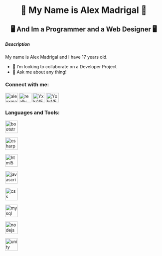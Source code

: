 <h1 align="center"> 👾 My Name is Alex Madrigal 👾 </h1>
<h2 align="center"> 🖥️ And Im a Programmer and a Web Designer 🖥️ </h2>

<h5> Description </h5>
<p> My name is Alex Madrigal and I have 17 years old.</p>
  
- 👯 I’m looking to collaborate on a Developer Project
- 💬 Ask me about any thing!

<h3 align="left">Connect with me:</h3>
<p align="left">
<a href="https://www.linkedin.com/in/alex-madrigal-alriols-65b54b211/" target="blank"><img align="center" src="https://cdn.jsdelivr.net/npm/simple-icons@3.0.1/icons/linkedin.svg" alt="alexxmadrigal" height="30" width="40" /></a>
<a href="https://instagram.com/alexxmadrigal_" target="blank"><img align="center" src="https://www.vectorlogo.zone/logos/instagram/instagram-icon.svg" alt="really_maku.qp" height="30" width="40" /></a>
<a href="https://discord.gg/YxkrVFkz8j" target="blank"><img align="center" src="https://cdn.jsdelivr.net/npm/simple-icons@3.0.1/icons/discord.svg" alt="YxkrVFkz8j" height="30" width="40" /></a>
<a href="https://discord.gg/YxkrVFkz8j" target="blank"><img align="center" src="https://cdn.jsdelivr.net/npm/simple-icons@3.0.1/icons/discord.svg" alt="YxkrVFkz8j" height="30" width="40" /></a>
</p>

<h3 align="left">Languages and Tools:</h3>
<p>
<p align="left"> <a href="https://getbootstrap.com" target="_blank"> 

<img src="https://www.vectorlogo.zone/logos/getbootstrap/getbootstrap-icon.svg" alt="bootstrap" width="40" height="40"/> </a> 

<a href="https://www.w3schools.com/cs/" target="_blank"> <img src="https://cdn.jsdelivr.net/npm/simple-icons@3.0.1/icons/csharp.svg" alt="csharp" width="40" height="40"/> </a> 

<a href="https://www.w3.org/html/" target="_blank"> <img src="https://www.vectorlogo.zone/logos/w3_html5/w3_html5-icon.svg" alt="html5" width="40" height="40"/> 

<a href="https://developer.mozilla.org/en-US/docs/Web/JavaScript" target="_blank"> <img src="https://www.vectorlogo.zone/logos/javascript/javascript-vertical.svg" alt="javascript" width="40" height="40"/> </a> 

<a href="https://www.w3schools.com/css/" target="_blank"> <img src="https://www.vectorlogo.zone/logos/netlifyapp_watercss/netlifyapp_watercss-official.svg" alt="css" width="40" height="40"/> </a> 

<a href="https://www.mysql.com/" target="_blank"> <img src="https://www.vectorlogo.zone/logos/mysql/mysql-ar21.svg" alt="mysql" width="40" height="40"/> </a> 

<a href="https://nodejs.org" target="_blank"> <img src="https://www.vectorlogo.zone/logos/nodejs/nodejs-icon.svg" alt="nodejs" width="40" height="40"/> </a> 

<a href="https://www.unity.com/" target="_blank"> <img src="https://www.vectorlogo.zone/logos/unity3d/unity3d-icon.svg" alt="unity" width="40" height="40"/> </a> </p></p>
